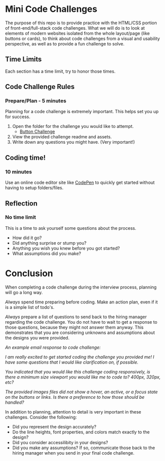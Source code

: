 # Mini Code Challenges
The purpose of this repo is to provide practice with the HTML/CSS portion of front-end/full-stack code challenges. What we will do is to look at elements of modern websites isolated from the whole layout/page (like buttons or cards), to think about code challenges from a visual and usability perspective, as well as to provide a fun challenge to solve. 


## Time Limits
Each section has a time limit, try to honor those times.

## Code Challenge Rules
### Prepare/Plan - 5 minutes
Planning for a code challenge is extremely important. This helps set you up for success. 
1. Open the folder for the challenge you would like to attempt.
    * [Button Challenge](/button-challenge/README.md)
2. View the provided challenge readme and assets.
3. Write down any questions you might have. (Very important!)

## Coding time! 
### 10 minutes
Use an online code editor site like [CodePen](https://codepen.io/pen/) to quickly get started without having to setup folders/files. 

## Reflection
### No time limit
This is a time to ask yourself some questions about the process. 
- How did it go? 
- Did anything surprise or stump you? 
- Anything you wish you knew before you got started? 
- What assumptions did you make? 

# Conclusion
When completing a code challenge during the interview process, planning will go a long way. 

_Always_ spend time preparing before coding. Make an action plan, even if it is a simple list of todo's.

_Always_ prepare a list of questions to send back to the hiring manager regarding the code challenge. You do not have to wait to get a response to those questions, because they might not answer them anyway. This demonstrates that you are considering unknowns and assumptions about the designs you were provided.  

*An example email response to code challenge:*

_I am really excited to get started coding the challenge you provided me! I have some questions that I would like clarification on, if possible._

_You indicated that you would like this challenge coding responsively, is there a minimum size viewport you would like me to code to? 400px, 320px, etc?_

_The provided images files did not show a hover, an active, or a focus state on the buttons or links. Is there a preference to how those should be handled?_

In addition to planning, attention to detail is very important in these challenges. Consider the following: 
- Did you represent the design accurately? 
- Do the line heights, font properties, and colors match exactly to the design? 
- Did you consider accessilibity in your designs? 
- Did you make any assumptions? If so, communicate those back to the hiring manager when you send in your final code challenge.